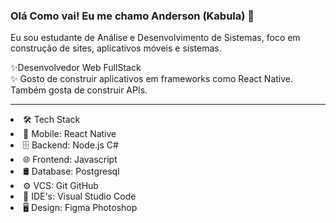 ### Olá Como vai! Eu me chamo Anderson (Kabula) 👋

Eu sou estudante de Análise e Desenvolvimento de Sistemas, foco em construção de sites, aplicativos móveis e sistemas.

✨Desenvolvedor Web FullStack<br>
✨ Gosto de construir aplicativos em frameworks como React Native. Também gosta de construir APIs.
<hr>
<li>🛠  Tech Stack <br></li>
<li>📱  Mobile:  React Native<br></li>
<li>🗄  Backend:  Node.js C#<br></li>
<li>🌐  Frontend:  Javascript<br></li>
<li>🛢  Database:  Postgresql<br></li>
<li>⚙️  VCS:   Git GitHub<br></li>
<li>🔧  IDE's:  Visual Studio Code<br></li>
<li>🖥  Design:  Figma Photoshop<br></li>


<!--
**Kabula21/Kabula21** is a ✨ _special_ ✨ repository because its `README.md` (this file) appears on your GitHub profile.
-->
